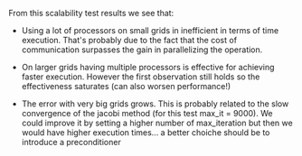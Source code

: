 From this scalability test results we see that:

- Using a lot of processors on small grids in inefficient in terms of time execution. That's probably due to the fact that the cost of communication surpasses the gain in parallelizing the operation.

- On larger grids having multiple processors is effective for achieving faster execution. However the first observation still holds so the effectiveness saturates (can also worsen performance!)

- The error with very big grids grows. This is probably related to the slow convergence of the jacobi method (for this test max_it = 9000). We could improve it by setting a higher number of max_iteration but then we would have higher execution times... a better choiche should be to introduce a preconditioner
